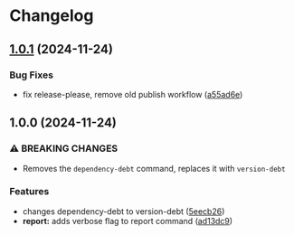 # Changelog

## [1.0.1](https://github.com/xeel-dev/xeel-cli/compare/v1.0.0...v1.0.1) (2024-11-24)


### Bug Fixes

* fix release-please, remove old publish workflow ([a55ad6e](https://github.com/xeel-dev/xeel-cli/commit/a55ad6eb22a204eb848a333857ad45cc302fc7cf))

## 1.0.0 (2024-11-24)


### ⚠ BREAKING CHANGES

* Removes the `dependency-debt` command, replaces it with `version-debt`

### Features

* changes dependency-debt to version-debt ([5eecb26](https://github.com/xeel-dev/xeel-cli/commit/5eecb266f029c0dd606a2a0bf9f098c15832f2ea))
* **report:** adds verbose flag to report command ([ad13dc9](https://github.com/xeel-dev/xeel-cli/commit/ad13dc996f83c25479880910f9e9eb1033a37912))
